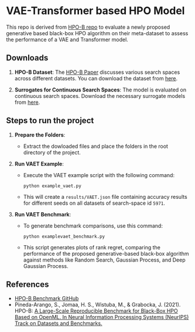 # VAE-Transformer based HPO Model 
This repo is derived from [HPO-B repo](https://github.com/releaunifreiburg/HPO-B) to evaluate a newly proposed generative based black-box HPO algorithm on their meta-dataset to assess the performance of a VAE and Transformer model.

## Downloads
1. **HPO-B Dataset**:
The [HPO-B Paper](https://arxiv.org/pdf/2106.06257.pdf) discusses various search spaces across different datasets. You can download the dataset from [here](https://rewind.tf.uni-freiburg.de/index.php/s/xdrJQPCTNi2zbfL/download/hpob-data.zip).

2. **Surrogates for Continuous Search Spaces**: The model is evaluated on continuous search spaces. Download the necessary surrogate models from [here](https://rewind.tf.uni-freiburg.de/index.php/s/rTwPgaxS2Z7NH39/download/saved-surrogates.zip).

## Steps to run the project
1. **Prepare the Folders**:
   - Extract the dowloaded files and place the folders in the root directory of the project.

2. **Run VAET Example**:
   - Execute the VAET example script with the following command:
     ```
     python example_vaet.py
     ```
   - This will create a `results/VAET.json` file containing accuracy results for different seeds on all datasets of search-space id `5971`.

3. **Run VAET Benchmark**:
   - To generate benchmark comparisons, use this command:
     ```
     python examplevaet_benchmark.py
     ```
   - This script generates plots of rank regret, comparing the performance of the proposed generative-based black-box algorithm against methods like Random Search, Gaussian Process, and Deep Gaussian Process.

## References
- [HPO-B Benchmark GitHub](https://github.com/releaunifreiburg/HPO-B)
- Pineda-Arango, S., Jomaa, H. S., Wistuba, M., & Grabocka, J. (2021). HPO-B: [A Large-Scale Reproducible Benchmark for Black-Box HPO Based on OpenML. In Neural Information Processing Systems (NeurIPS) Track on Datasets and Benchmarks.](https://arxiv.org/pdf/2106.06257.pdf)


